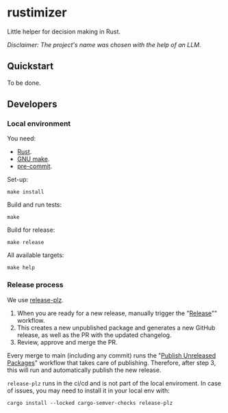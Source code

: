 # rustimizer

Little helper for decision making in Rust.

_Disclaimer: The project's name was chosen with the help of an LLM._

## Quickstart

To be done.

## Developers

### Local environment

You need:

- [Rust](https://www.rust-lang.org/).
- [GNU make](https://www.gnu.org/software/make/manual/make.html).
- [pre-commit](https://pre-commit.com/).

Set-up:

```shell
make install
```

Build and run tests:

```shell
make
```

Build for release:

```shell
make release
```

All available targets:

```shell
make help
```

### Release process

We use [release-plz](https://release-plz.dev/).

1. When you are ready for a new release, manually trigger the "[Release](./github/workflows/release.yaml)"" workflow.
2. This creates a new unpublished package and generates a new GitHub release, as well as the PR with the updated
   changelog.
3. Review, approve and merge the PR.

Every merge to main (including any commit) runs the
"[Publish Unreleased Packages](./github/workflows/publish-unreleased.yaml)" workflow that takes care of publishing.
Therefore, after step 3, this will run and automatically publish the new release.

`release-plz` runs in the ci/cd and is not part of the local enviroment. In case of issues, you may need to install it
in your local env with:
```shell
cargo install --locked cargo-semver-checks release-plz
```
